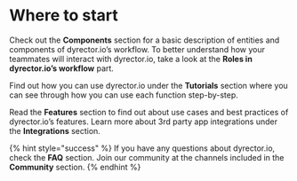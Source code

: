 # Where to start

Check out the **Components** section for a basic description of entities and components of dyrector.io’s workflow. To better understand how your teammates will interact with dyrector.io, take a look at the **Roles in dyrector.io’s workflow** part.&#x20;

Find out how you can use dyrector.io under the **Tutorials** section where you can see through how you can use each function step-by-step.

Read the **Features** section to find out about use cases and best practices of dyrector.io’s features. Learn more about 3rd party app integrations under the **Integrations** section.&#x20;

{% hint style="success" %}
If you have any questions about dyrector.io, check the **FAQ** section. Join our community at the channels included in the **Community** section.
{% endhint %}
